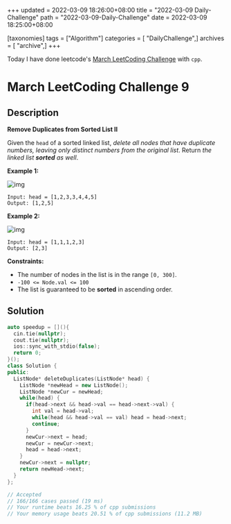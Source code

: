 +++
updated = 2022-03-09 18:26:00+08:00
title = "2022-03-09 Daily-Challenge"
path = "2022-03-09-Daily-Challenge"
date = 2022-03-09 18:25:00+08:00

[taxonomies]
tags = ["Algorithm"]
categories = [ "DailyChallenge",]
archives = [ "archive",]
+++

Today I have done leetcode's [March LeetCoding Challenge](https://leetcode.com/problems/remove-duplicates-from-sorted-list-ii/) with `cpp`.

<!-- more -->

# March LeetCoding Challenge 9

## Description

**Remove Duplicates from Sorted List II**

Given the `head` of a sorted linked list, *delete all nodes that have duplicate numbers, leaving only distinct numbers from the original list*. Return *the linked list **sorted** as well*.

 

**Example 1:**

![img](https://assets.leetcode.com/uploads/2021/01/04/linkedlist1.jpg)

```
Input: head = [1,2,3,3,4,4,5]
Output: [1,2,5]
```

**Example 2:**

![img](https://assets.leetcode.com/uploads/2021/01/04/linkedlist2.jpg)

```
Input: head = [1,1,1,2,3]
Output: [2,3]
```

 

**Constraints:**

- The number of nodes in the list is in the range `[0, 300]`.
- `-100 <= Node.val <= 100`
- The list is guaranteed to be **sorted** in ascending order.

## Solution

``` cpp
auto speedup = [](){
  cin.tie(nullptr);
  cout.tie(nullptr);
  ios::sync_with_stdio(false);
  return 0;
}();
class Solution {
public:
  ListNode* deleteDuplicates(ListNode* head) {
    ListNode *newHead = new ListNode();
    ListNode *newCur = newHead;
    while(head) {
      if(head->next && head->val == head->next->val) {
        int val = head->val;
        while(head && head->val == val) head = head->next;
        continue;
      }
      newCur->next = head;
      newCur = newCur->next;
      head = head->next;
    }
    newCur->next = nullptr;
    return newHead->next;
  }
};

// Accepted
// 166/166 cases passed (19 ms)
// Your runtime beats 16.25 % of cpp submissions
// Your memory usage beats 20.51 % of cpp submissions (11.2 MB)
```
